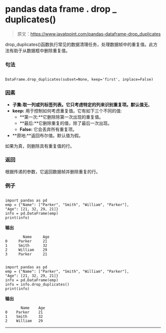 # pandas data frame . drop _ duplicates()

> 原文：<https://www.javatpoint.com/pandas-dataframe-drop_duplicates>

drop_duplicates()函数执行常见的数据清理任务，处理数据帧中的重复值。此方法有助于从数据框中删除重复值。

### 句法

```

DataFrame.drop_duplicates(subset=None, keep='first', inplace=False)

```

### 因素

*   **子集:**取一列或列标签列表。它只考虑特定的列来识别重复项。默认值**无**。
*   **keep:** 用于控制如何考虑重复值。它有如下三个不同的值:
    *   **第一次:**它删除除第一次出现的重复值。
    *   **最后:**它删除重复的值，除了最后一次出现。
    *   **False:** 它会丢弃所有重复项。
*   **原地:**返回布尔值。默认值为假。

如果为真，则删除具有重复值的行。

### 返回

根据传递的参数，它返回数据帧并删除重复的行。

### 例子

```

import pandas as pd
emp = {"Name": ["Parker", "Smith", "William", "Parker"],
"Age": [21, 32, 29, 21]}
info = pd.DataFrame(emp)
print(info)

```

**输出**

```
        Name     Age
0     Parker     21
1     Smith      32
2     William    29
3     Parker     21

```

```

import pandas as pd
emp = {"Name": ["Parker", "Smith", "William", "Parker"],
"Age": [21, 32, 29, 21]}
info = pd.DataFrame(emp)
info = info.drop_duplicates()
print(info)

```

**输出**

```
       Name    Age
0    Parker    21
1    Smith     32
2    William   29

```

* * *